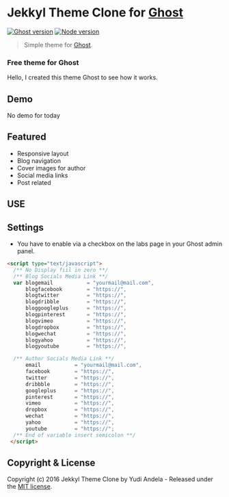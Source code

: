 # Jekkyl Theme Clone for [Ghost](https://github.com/tryghost/ghost/)

[![Ghost version](https://img.shields.io/badge/Ghost-0.9.x-brightgreen.svg?style=flat-square)](https://ghost.org/)
[![Node version](https://img.shields.io/node/v/uno-zen.svg?style=flat-square)](https://nodejs.org/en/)

> Simple theme for [Ghost](https://github.com/tryghost/ghost/).

### Free theme for Ghost

Hello, I created this theme Ghost to see how it works.

## Demo
No demo for today

## Featured
- Responsive layout
- Blog navigation
- Cover images for author
- Social media links
- Post related

## USE
## Settings
- You have to enable via a checkbox on the labs page in your Ghost admin panel.

``` html
<script type="text/javascript">  
  /** No Display fiil in zero **/
  /** Blog Socials Media Link **/
  var blogemail           = "yourmail@mail.com",
      blogfacebook        = "https://",
      blogtwitter         = "https://",
      blogdribble         = "https://",
      bloggoogleplus      = "https://",
      blogpinterest       = "https://",
      blogvimeo           = "https://",
      blogdropbox         = "https://",
      blogwechat          = "https://",
      blogyahoo           = "https://",
      blogyoutube         = "https://",

  /** Author Socials Media Link **/
      email           = "yourmail@mail.com",
      facebook        = "https://",
      twitter         = "https://",
      dribbble        = "https://",
      googleplus      = "https://",
      pinterest       = "https://",
      vimeo           = "https://",
      dropbox         = "https://",
      wechat          = "https://",
      yahoo           = "https://",
      youtube         = "https://";
  /** End of variable insert semicolon **/
 </script>
```

## Copyright & License

Copyright (c) 2016 Jekkyl Theme Clone by Yudi Andela - Released under the [MIT license](LICENSE).
